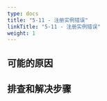 ```yaml
---
type: docs
title: "5-11 - 注册实例错误"
linkTitle: "5-11 - 注册实例错误"
weight: 1
---
```


## 可能的原因



## 排查和解决步骤


<p style="margin-top: 3rem;"> </p>